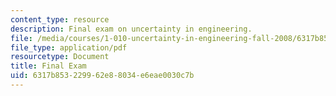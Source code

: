 ```yaml
---
content_type: resource
description: Final exam on uncertainty in engineering.
file: /media/courses/1-010-uncertainty-in-engineering-fall-2008/6317b853229962e88034e6eae0030c7b_final_exam.pdf
file_type: application/pdf
resourcetype: Document
title: Final Exam
uid: 6317b853-2299-62e8-8034-e6eae0030c7b
---
```

